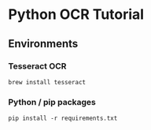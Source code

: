 # Python OCR Tutorial

## Environments

### Tesseract OCR

`brew install tesseract`

### Python / pip packages

`pip install -r requirements.txt`
